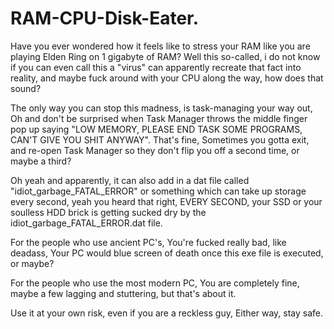 # RAM-CPU-Disk-Eater.
Have you ever wondered how it feels like to stress your RAM like you are playing Elden Ring on 1 gigabyte of RAM? Well this so-called, i do not know if you can even call this a "virus" can apparently recreate that fact into reality, and maybe fuck around with your CPU along the way, how does that sound?

The only way you can stop this madness, is task-managing your way out, Oh and don't be surprised when Task Manager throws the middle finger pop up saying "LOW MEMORY, PLEASE END TASK SOME PROGRAMS, CAN'T GIVE YOU SHIT ANYWAY". That's fine, Sometimes you gotta exit, and re-open Task Manager so they don't flip you off a second time, or maybe a third?

Oh yeah and apparently, it can also add in a dat file called "idiot_garbage_FATAL_ERROR" or something which can take up storage every second, yeah you heard that right, EVERY SECOND, your SSD or your soulless HDD brick is getting sucked dry by the idiot_garbage_FATAL_ERROR.dat file. 

For the people who use ancient PC's, You're fucked really bad, like deadass, Your PC would blue screen of death once this exe file is executed, or maybe?

For the people who use the most modern PC, You are completely fine, maybe a few lagging and stuttering, but that's about it.

Use it at your own risk, even if you are a reckless guy, Either way, stay safe.
